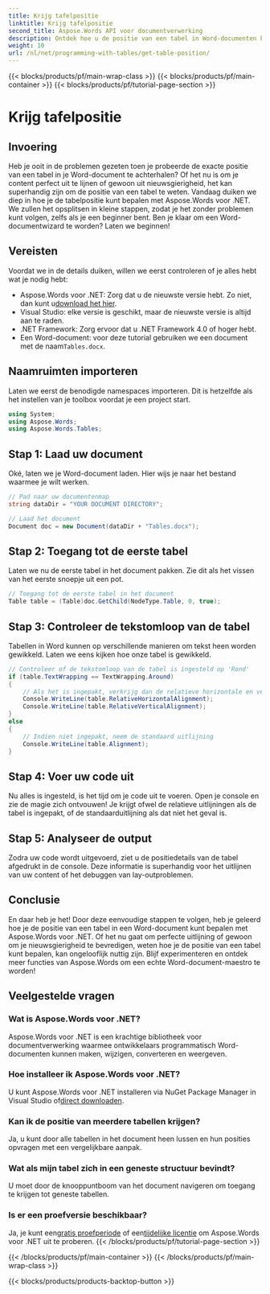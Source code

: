 ```yaml
---
title: Krijg tafelpositie
linktitle: Krijg tafelpositie
second_title: Aspose.Words API voor documentverwerking
description: Ontdek hoe u de positie van een tabel in Word-documenten kunt bepalen met Aspose.Words voor .NET met behulp van onze stapsgewijze handleiding.
weight: 10
url: /nl/net/programming-with-tables/get-table-position/
---
```


{{< blocks/products/pf/main-wrap-class >}}
{{< blocks/products/pf/main-container >}}
{{< blocks/products/pf/tutorial-page-section >}}

# Krijg tafelpositie

## Invoering

Heb je ooit in de problemen gezeten toen je probeerde de exacte positie van een tabel in je Word-document te achterhalen? Of het nu is om je content perfect uit te lijnen of gewoon uit nieuwsgierigheid, het kan superhandig zijn om de positie van een tabel te weten. Vandaag duiken we diep in hoe je de tabelpositie kunt bepalen met Aspose.Words voor .NET. We zullen het opsplitsen in kleine stappen, zodat je het zonder problemen kunt volgen, zelfs als je een beginner bent. Ben je klaar om een Word-documentwizard te worden? Laten we beginnen!

## Vereisten

Voordat we in de details duiken, willen we eerst controleren of je alles hebt wat je nodig hebt:
-  Aspose.Words voor .NET: Zorg dat u de nieuwste versie hebt. Zo niet, dan kunt u[download het hier](https://releases.aspose.com/words/net/).
- Visual Studio: elke versie is geschikt, maar de nieuwste versie is altijd aan te raden.
- .NET Framework: Zorg ervoor dat u .NET Framework 4.0 of hoger hebt.
- Een Word-document: voor deze tutorial gebruiken we een document met de naam`Tables.docx`.

## Naamruimten importeren

Laten we eerst de benodigde namespaces importeren. Dit is hetzelfde als het instellen van je toolbox voordat je een project start.

```csharp
using System;
using Aspose.Words;
using Aspose.Words.Tables;
```

## Stap 1: Laad uw document

Oké, laten we je Word-document laden. Hier wijs je naar het bestand waarmee je wilt werken.

```csharp
// Pad naar uw documentenmap
string dataDir = "YOUR DOCUMENT DIRECTORY";

// Laad het document
Document doc = new Document(dataDir + "Tables.docx");
```

## Stap 2: Toegang tot de eerste tabel

Laten we nu de eerste tabel in het document pakken. Zie dit als het vissen van het eerste snoepje uit een pot.

```csharp
// Toegang tot de eerste tabel in het document
Table table = (Table)doc.GetChild(NodeType.Table, 0, true);
```

## Stap 3: Controleer de tekstomloop van de tabel

Tabellen in Word kunnen op verschillende manieren om tekst heen worden gewikkeld. Laten we eens kijken hoe onze tabel is gewikkeld.

```csharp
// Controleer of de tekstomloop van de tabel is ingesteld op 'Rond'
if (table.TextWrapping == TextWrapping.Around)
{
    // Als het is ingepakt, verkrijg dan de relatieve horizontale en verticale uitlijningen
    Console.WriteLine(table.RelativeHorizontalAlignment);
    Console.WriteLine(table.RelativeVerticalAlignment);
}
else
{
    // Indien niet ingepakt, neem de standaard uitlijning
    Console.WriteLine(table.Alignment);
}
```

## Stap 4: Voer uw code uit

Nu alles is ingesteld, is het tijd om je code uit te voeren. Open je console en zie de magie zich ontvouwen! Je krijgt ofwel de relatieve uitlijningen als de tabel is ingepakt, of de standaarduitlijning als dat niet het geval is.

## Stap 5: Analyseer de output

Zodra uw code wordt uitgevoerd, ziet u de positiedetails van de tabel afgedrukt in de console. Deze informatie is superhandig voor het uitlijnen van uw content of het debuggen van lay-outproblemen.

## Conclusie

En daar heb je het! Door deze eenvoudige stappen te volgen, heb je geleerd hoe je de positie van een tabel in een Word-document kunt bepalen met Aspose.Words voor .NET. Of het nu gaat om perfecte uitlijning of gewoon om je nieuwsgierigheid te bevredigen, weten hoe je de positie van een tabel kunt bepalen, kan ongelooflijk nuttig zijn. Blijf experimenteren en ontdek meer functies van Aspose.Words om een echte Word-document-maestro te worden!

## Veelgestelde vragen

### Wat is Aspose.Words voor .NET?

Aspose.Words voor .NET is een krachtige bibliotheek voor documentverwerking waarmee ontwikkelaars programmatisch Word-documenten kunnen maken, wijzigen, converteren en weergeven.

### Hoe installeer ik Aspose.Words voor .NET?

 U kunt Aspose.Words voor .NET installeren via NuGet Package Manager in Visual Studio of[direct downloaden](https://releases.aspose.com/words/net/).

### Kan ik de positie van meerdere tabellen krijgen?

Ja, u kunt door alle tabellen in het document heen lussen en hun posities opvragen met een vergelijkbare aanpak.

### Wat als mijn tabel zich in een geneste structuur bevindt?

U moet door de knooppuntboom van het document navigeren om toegang te krijgen tot geneste tabellen.

### Is er een proefversie beschikbaar?

 Ja, je kunt een[gratis proefperiode](https://releases.aspose.com/) of een[tijdelijke licentie](https://purchase.aspose.com/temporary-license/) om Aspose.Words voor .NET uit te proberen.
{{< /blocks/products/pf/tutorial-page-section >}}

{{< /blocks/products/pf/main-container >}}
{{< /blocks/products/pf/main-wrap-class >}}

{{< blocks/products/products-backtop-button >}}
